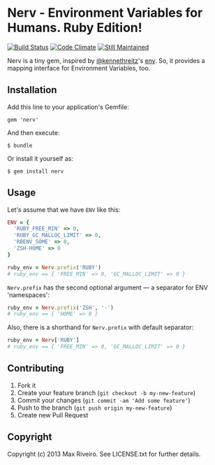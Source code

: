 # Nerv - Environment Variables for Humans. Ruby Edition!

[![Build Status](https://travis-ci.org/kavu/nerv.png)](https://travis-ci.org/kavu/nerv)
[![Code Climate](https://codeclimate.com/github/kavu/nerv.png)](https://codeclimate.com/github/kavu/nerv)
[![Still Maintained](http://stillmaintained.com/kavu/nerv.png)](http://stillmaintained.com/kavu/nerv)

Nerv is a tiny gem, inspired by [@kennethreitz](https://raw.github.com/kennethreitz/)'s [env](https://raw.github.com/kennethreitz/env/). So, it provides a mapping interface for Environment Variables, too.

## Installation

Add this line to your application's Gemfile:

    gem 'nerv'

And then execute:

    $ bundle

Or install it yourself as:

    $ gem install nerv

## Usage

Let's assume that we have `ENV` like this:

```ruby
ENV = {
  'RUBY_FREE_MIN' => 0,
  'RUBY_GC_MALLOC_LIMIT' => 0,
  'RBENV_SOME' => 0,
  'ZSH-HOME' => 0
}
```

```ruby
ruby_env = Nerv.prefix('RUBY')
# ruby_env == { 'FREE_MIN' => 0, 'GC_MALLOC_LIMIT' => 0 }
```

`Nerv.prefix` has the second optional argument — a separator for ENV 'namespaces':

```ruby
ruby_env = Nerv.prefix('ZSH', '-')
# ruby_env == { 'HOME' => 0 }
```

Also, there is a shorthand for `Nerv.prefix` with default separator:

```ruby
ruby_env = Nerv['RUBY']
# ruby_env == { 'FREE_MIN' => 0, 'GC_MALLOC_LIMIT' => 0 }
```

## Contributing

1. Fork it
2. Create your feature branch (`git checkout -b my-new-feature`)
3. Commit your changes (`git commit -am 'Add some feature'`)
4. Push to the branch (`git push origin my-new-feature`)
5. Create new Pull Request

## Copyright

Copyright (c) 2013 Max Riveiro. See LICENSE.txt for further details.
